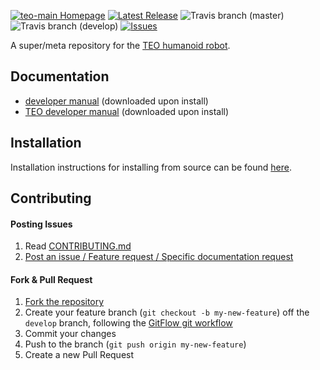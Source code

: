 [![teo-main Homepage](https://img.shields.io/badge/teo-main-orange.svg)](http://roboticslab.uc3m.es/roboticslab/robot/teo-humanoid) [![Latest Release](https://img.shields.io/github/tag/roboticslab-uc3m/teo-main.svg?label=latest%20release)](https://github.com/roboticslab-uc3m/teo-main/tags)
![Travis branch (master)](https://img.shields.io/travis/roboticslab-uc3m/teo-main/master.svg?label=master)
![Travis branch (develop)](https://img.shields.io/travis/roboticslab-uc3m/teo-main/master.svg?label=develop)
[![Issues](https://img.shields.io/github/issues/roboticslab-uc3m/teo-main.svg?label=issues)](https://github.com/roboticslab-uc3m/teo-main/issues)

A super/meta repository for the [TEO humanoid robot](http://roboticslab.uc3m.es/roboticslab/robot/teo-humanoid).

## Documentation

- [developer manual](https://github.com/roboticslab-uc3m/developer-manual) (downloaded upon install)
- [TEO developer manual](https://github.com/roboticslab-uc3m/teo-developer-manual) (downloaded upon install)

## Installation

Installation instructions for installing from source can be found [here](doc/teo-main-install.md).

## Contributing

#### Posting Issues

1. Read [CONTRIBUTING.md](CONTRIBUTING.md)
2. [Post an issue / Feature request / Specific documentation request](https://github.com/roboticslab-uc3m/teo-main/issues)

#### Fork & Pull Request

1. [Fork the repository](https://github.com/roboticslab-uc3m/teo-main/fork)
2. Create your feature branch (`git checkout -b my-new-feature`) off the `develop` branch, following the [GitFlow git workflow](https://www.atlassian.com/git/tutorials/comparing-workflows/gitflow-workflow)
3. Commit your changes
4. Push to the branch (`git push origin my-new-feature`)
5. Create a new Pull Request
